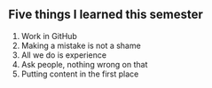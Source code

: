 ## Five things I learned this semester

1. Work in GitHub
2. Making a mistake is not a shame
3. All we do is experience
4. Ask people, nothing wrong on that
5. Putting content in the first place
